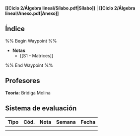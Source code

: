 **[[Ciclo 2/Álgebra lineal/Sílabo.pdf|Sílabo]]** | **[[Ciclo 2/Álgebra lineal/Anexo.pdf|Anexo]]**

## Índice

%% Begin Waypoint %%
- **Notas**
	- [[S1 - Matrices]]

%% End Waypoint %%

## Profesores

**Teoría:** Bridiga Molina

## Sistema de evaluación

| Tipo | Cód. | Nota | Semana | Fecha |
| ---- | :--: | :--: | :----: | :---: |
|      |      |      |        |       |
|      |      |      |        |       |
